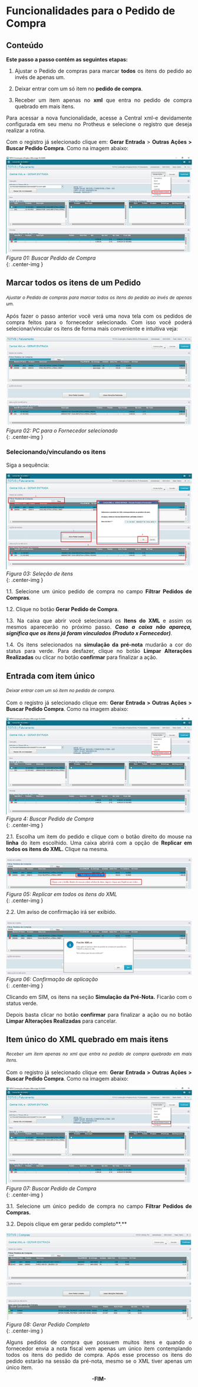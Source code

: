 <style>
    p{
        text-align: justify;
    }
    #format{
        font-style: italic; 
        font-size: 12px;
    }
</style>

# Funcionalidades para o Pedido de Compra

## Conteúdo

**Este passo a passo contém as seguintes etapas:**

1. Ajustar o Pedido de compras para marcar **todos** os itens do pedido ao invés de apenas um.

2. Deixar entrar com um só item no **pedido de compra**.

3. Receber um item apenas no **xml** que entra no pedido de compra quebrado em mais itens.

Para acessar a nova funcionalidade, acesse a Central xml-e devidamente configurada em seu menu no Protheus e selecione o registro que deseja realizar a rotina.

Com o registro já selecionado clique em: **Gerar Entrada** > **Outras Ações > Buscar Pedido Compra**. Como na imagem abaixo:

![Figura 01: Buscar Pedido de Compra](../../assets/pc-completo/00-start-busca-pc.png "Buscar Pedido de Compra")
<br>*Figura 01: Buscar Pedido de Compra*<br>{: .center-img }
<br>

## Marcar todos os itens de um Pedido
<span id="format">Ajustar o Pedido de compras para marcar todos os itens do pedido ao invés de apenas um.</span>
<br><br>
Após fazer o passo anterior você verá uma nova tela com os pedidos de compra feitos para o fornecedor selecionado. Com isso você poderá selecionar/vincular os itens de forma mais conveniente e intuitiva veja:

![Figura 02: PC para o Fornecedor selecionado](../../assets/pc-completo/01-pc-fornecedor.png "PC para o Fornecedor selecionado")
<br>*Figura 02: PC para o Fornecedor selecionado*<br>{: .center-img }
<br>

### Selecionando/vinculando os itens

Siga a sequência:

![Figura 03: Seleção de itens](../../assets/pc-completo/02-selecao-itens.png "Seleção de itens")
<br>*Figura 03: Seleção de itens*<br>{: .center-img }
<br>

1.1. Selecione um único pedido de compra no campo **Filtrar Pedidos de Compras**.

1.2. Clique no botão **Gerar Pedido de Compra**.

1.3. Na caixa que abrir você selecionará os **Itens do XML** e assim os mesmos aparecerão no próximo passo. ***Caso a caixa não apareça, significa que os itens já foram vinculados (Produto x Fornecedor)***.

1.4. Os itens selecionados na **simulação da pré-nota** mudarão a cor do status para verde.  Para desfazer, clique no botão **Limpar Alterações Realizadas** ou clicar no botão **confirmar** para finalizar a ação. 

## Entrada com item único
<span id="format">Deixar entrar com um só item no pedido de compra.</span>
<br><br>
Com o registro já selecionado clique em: **Gerar Entrada > Outras Ações > Buscar Pedido Compra**. Como na imagem abaixo:

![Figura 04: Buscar Pedido de Compra](../../assets/pc-completo/00-start-busca-pc.png "Buscar Pedido de Compra")
<br>*Figura 4: Buscar Pedido de Compra*<br>{: .center-img }
<br>

2.1. Escolha um item do pedido e clique com o botão direito do mouse na **linha** do item escolhido.  Uma caixa abrirá com a opção de  **Replicar em todos os itens do XML.**  Clique na mesma.

![Figura 05: Replicar em todos os itens do XML](../../assets/pc-completo/04-replicar-ptodos.png "Replicar em todos os itens do XML")
<br>*Figura 05: Replicar em todos os itens do XML*<br>{: .center-img }
<br>

2.2. Um aviso de confirmação irá ser exibido.

![Figura 06: Confirmação de aplicação](../../assets/pc-completo/05-confirmacao.png "Confirmação de aplicação")
<br>*Figura 06: Confirmação de aplicação*<br>{: .center-img }
<br>

Clicando em SIM, os itens na seção **Simulação da Pré-Nota.** Ficarão com o status verde.

Depois basta clicar no botão **confirmar** para finalizar a ação ou no botão **Limpar Alterações Realizadas** para cancelar.

## Item único do XML quebrado em mais itens
<span id="format">Receber um item apenas no xml que entra no pedido de compra quebrado em mais itens.</span>
<br><br>
Com o registro já selecionado clique em: **Gerar Entrada > Outras Ações > Buscar Pedido Compra**. Como na imagem abaixo:

![Figura 07: Buscar Pedido de Compra](../../assets/pc-completo/00-start-busca-pc.png "Buscar Pedido de Compra")
<br>*Figura 07: Buscar Pedido de Compra*<br>{: .center-img }
<br>

3.1. Selecione um único pedido de compra no campo **Filtrar Pedidos de Compras.**

3.2. Depois clique em gerar pedido completo**.**

![Figura 08: Gerar Pedido Completo](../../assets/pc-completo/07-gerar-pc-completo.png "Gerar Pedido Completo")
<br>*Figura 08: Gerar Pedido Completo*<br>{: .center-img }
<br>

Alguns pedidos de compra que possuem muitos itens e quando o fornecedor envia a nota fiscal vem apenas um único item contemplando todos os itens do pedido de compra. Após esse processo os itens do pedido estarão na sessão da pré-nota, mesmo se o XML tiver apenas um único item.

<div style="text-align: center; font-weight: bold;">-FIM-</div>